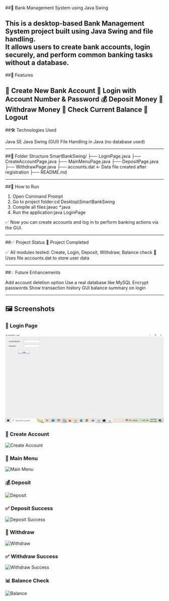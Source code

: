 ##🏦 Bank Management System using Java Swing

This is a desktop-based Bank Management System project built using **Java Swing** and **file handling**.  
It allows users to create bank accounts, login securely, and perform common banking tasks without a database.
---

##🚀 Features

🧾 Create New Bank Account
🔐 Login with Account Number & Password
💰 Deposit Money
💸 Withdraw Money
👀 Check Current Balance
🔁 Logout
---

##🛠 Technologies Used

Java SE
Java Swing (GUI)
File Handling in Java (no database used)

---

##📁 Folder Structure
SmartBankSwing/ ├── LoginPage.java 
                ├── CreateAccountPage.java 
                ├── MainMenuPage.java 
                ├── DepositPage.java 
                ├── WithdrawPage.java
                ├── accounts.dat   ← Data file created after registration 
                ├── README.md

---

##📌 How to Run

1. Open Command Prompt 
2. Go to project folder:cd Desktop\SmartBankSwing
3. Compile all files:javac *.java
4. Run the application:java LoginPage

✅ Now you can create accounts and log in to perform banking actions via the GUI.

---

##✅ Project Status
🎯 Project Completed

✅ All modules tested: Create, Login, Deposit, Withdraw, Balance check
📁 Uses file accounts.dat to store user data


---

##💡 Future Enhancements

Add account deletion option
Use a real database like MySQL
Encrypt passwords
Show transaction history
GUI balance summary on login


---

## 🖼 Screenshots

### 🔐 Login Page
![Login Page](screenshots/LoginPage.png)

### 📝 Create Account
![Create Account](screenshots/CreateAccountPage.png)

### 🧭 Main Menu
![Main Menu](screenshots/MainMenuPage.png)

### 💰 Deposit
![Deposit](screenshots/Deposit_Before.png)

### ✅ Deposit Success
![Deposit Success](screenshots/Deposit_After.png)

### 💸 Withdraw
![Withdraw](screenshots/Withdraw_Before.png)

### ✅ Withdraw Success
![Withdraw Success](screenshots/Withdraw_After.png)

### 📊 Balance Check
![Balance](screenshots/Balance_Final.png)

